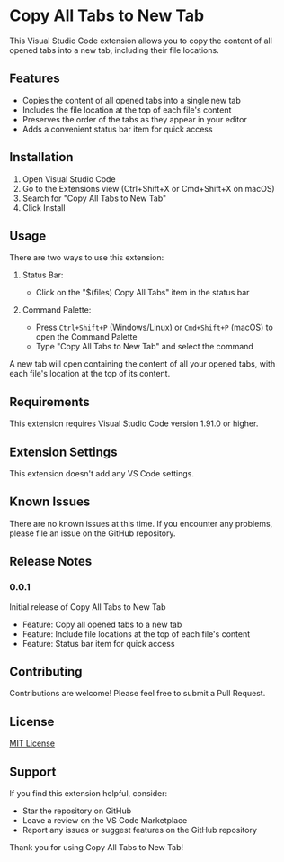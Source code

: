 # Copy All Tabs to New Tab

This Visual Studio Code extension allows you to copy the content of all opened tabs into a new tab, including their file locations.

## Features

- Copies the content of all opened tabs into a single new tab
- Includes the file location at the top of each file's content
- Preserves the order of the tabs as they appear in your editor
- Adds a convenient status bar item for quick access

## Installation

1. Open Visual Studio Code
2. Go to the Extensions view (Ctrl+Shift+X or Cmd+Shift+X on macOS)
3. Search for "Copy All Tabs to New Tab"
4. Click Install

## Usage

There are two ways to use this extension:

1. Status Bar:
   - Click on the "$(files) Copy All Tabs" item in the status bar

2. Command Palette:
   - Press `Ctrl+Shift+P` (Windows/Linux) or `Cmd+Shift+P` (macOS) to open the Command Palette
   - Type "Copy All Tabs to New Tab" and select the command

A new tab will open containing the content of all your opened tabs, with each file's location at the top of its content.

## Requirements

This extension requires Visual Studio Code version 1.91.0 or higher.

## Extension Settings

This extension doesn't add any VS Code settings.

## Known Issues

There are no known issues at this time. If you encounter any problems, please file an issue on the GitHub repository.

## Release Notes

### 0.0.1

Initial release of Copy All Tabs to New Tab

- Feature: Copy all opened tabs to a new tab
- Feature: Include file locations at the top of each file's content
- Feature: Status bar item for quick access

## Contributing

Contributions are welcome! Please feel free to submit a Pull Request.

## License

[MIT License](LICENSE.md)

## Support

If you find this extension helpful, consider:

- Star the repository on GitHub
- Leave a review on the VS Code Marketplace
- Report any issues or suggest features on the GitHub repository

Thank you for using Copy All Tabs to New Tab!